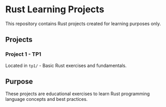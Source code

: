 # Rust Learning Projects

This repository contains Rust projects created for learning purposes only.

## Projects

### Project 1 - TP1

Located in `tp1/` - Basic Rust exercises and fundamentals.

## Purpose

These projects are educational exercises to learn Rust programming language concepts and best practices.
